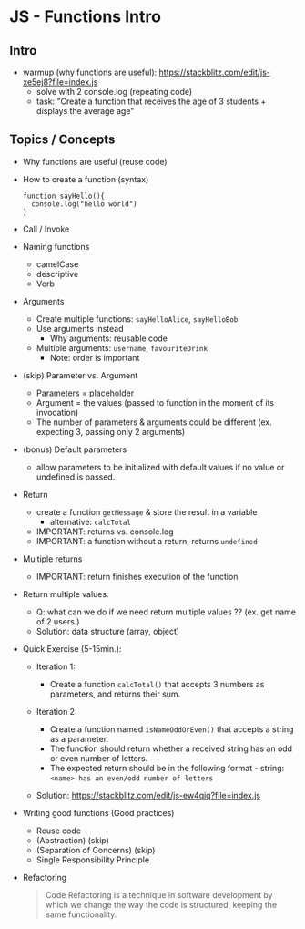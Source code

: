 

# JS - Functions Intro


<!--- 

Status: ready

Time: 1.5

-->


## Intro 

- warmup (why functions are useful): https://stackblitz.com/edit/js-xe5ej8?file=index.js
  <!-- @Luis: fork -->
  - solve with 2 console.log (repeating code)
  - task: "Create a function that receives the age of 3 students + displays the average age"



## Topics / Concepts 


- Why functions are useful (reuse code)

- How to create a function (syntax)
  
  ```
  function sayHello(){
    console.log("hello world")
  }
  ```

- Call / Invoke

- Naming functions
  - camelCase
  - descriptive
  - Verb

- Arguments
  - Create multiple functions: `sayHelloAlice`, `sayHelloBob`
  - Use arguments instead
    - Why arguments: reusable code
  - Multiple arguments: `username`, `favouriteDrink`
    - Note: order is important

- (skip) Parameter vs. Argument
  - Parameters = placeholder
  - Argument = the values (passed to function in the moment of its invocation)
  - The number of parameters & arguments could be different (ex. expecting 3, passing only 2 arguments)


- (bonus) Default parameters
  - allow parameters to be initialized with default values if no value or undefined is passed.


- Return
  - create a function `getMessage` & store the result in a variable
    - alternative: `calcTotal`
  - IMPORTANT: returns vs. console.log
  - IMPORTANT: a function without a return, returns `undefined`

- Multiple returns
  - IMPORTANT: return finishes execution of the function

- Return multiple values:
  - Q: what can we do if we need return multiple values ??
    (ex. get name of 2 users.)
  - Solution: data structure (array, object)



- Quick Exercise (5-15min.):

  - Iteration 1:
    - Create a function `calcTotal()` that accepts 3 numbers as parameters, and returns their sum.

  - Iteration 2:
    - Create a function named `isNameOddOrEven()` that accepts a string as a parameter. 
    - The function should return whether a received string has an odd or even number of letters. 
    - The expected return should be in the following format - string: `<name> has an even/odd number of letters`


  - Solution: https://stackblitz.com/edit/js-ew4qjq?file=index.js



- Writing good functions (Good practices)
  - Reuse code
  - (Abstraction) (skip)
  - (Separation of Concerns) (skip)
  - Single Responsibility Principle


- Refactoring

  > Code Refactoring is a technique in software development by which we change the way the code is structured, keeping the same functionality.


